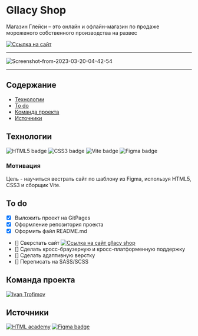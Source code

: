 # Gllacy Shop
Магазин Глейси – это онлайн и офлайн-магазин по продаже мороженого собственного производства на развес

[![Ссылка на сайт](https://img.shields.io/badge/-WEBSITE-%23222222?logo=GitHub%20Pages)](https://impudens.github.io/gllacy-shop/)

***

<img src="https://i.ibb.co/qD34Hn4/Screenshot-from-2023-03-20-04-42-54.png" alt="Screenshot-from-2023-03-20-04-42-54" border="0">

***

## Содержание
- [Технологии](#технологии)
- [To do](#to-do)
- [Команда проекта](#команда-проекта)
- [Источники](#Источники)

## Технологии
![HTML5 badge](https://img.shields.io/badge/-HTML5-%23003?logo=html5)
![CSS3 badge](https://img.shields.io/badge/-CSS3-%23003?logo=CSS3&logoColor=%231572B6)
![Vite badge](https://img.shields.io/badge/-Vite-%23003?color=%23FFC119&logo=vite)
![Figma badge](https://img.shields.io/badge/-Figma-%23003?logo=Figma&logoColor=%23F24E1E)

### Мотивация
Цель - научиться вестрать сайт по шаблону из Figma, используя HTML5, CSS3 и сборщик Vite.

## To do
- [x] Выложить проект на GitPages
- [x] Оформление репозитория проекта
- [x] Оформить файл README.md
- [] Сверстать сайт [![Ссылка на сайт gllacy shop](https://img.shields.io/badge/-Gllacy_shop-%23FF2F64)](https://impudens.github.io/gllacy-shop/)
- [] Сделать кросс-браузерную и кросс-платформенную поддержку
- [] Сделать адаптивную верстку
- [] Переписать на SASS/SCSS






## Команда проекта
[![Ivan Trofimov](https://img.shields.io/badge/-Ivan%20Trofimov-black?logo=GitHub)](https://github.com/impudens)

## Источники
[![HTML academy](https://img.shields.io/badge/-HTML_academy-informational?color=white&logo=HTMLAcademy&logoColor=%23302683)](https://htmlacademy.ru/profession/frontender)
[![Figma badge](https://img.shields.io/badge/-Шаблон_проекта_--_gllacy_shop-%23003?logo=Figma&logoColor=%23F24E1E)](https://www.figma.com/file/JUSym1NxPH9pBOuZTBbf0V/HTML-1-%2F-%D0%94%D0%B5%D0%B2%D0%B0%D0%B9%D1%81-(35)-(Copy)?t=38980ufdxEvsM79G-1)
